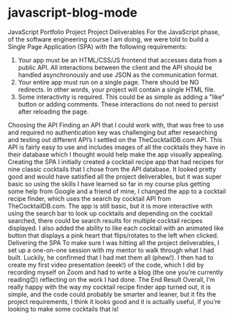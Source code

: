 # javascript-blog-mode
JavaScript Portfolio Project
Project Deliverables
For the JavaScript phase, of the software engineering course I am doing, we were told to build a Single Page Application (SPA) with the following requirements:
1.	Your app must be an HTML/CSS/JS frontend that accesses data from a public API. All interactions between the client and the API should be handled asynchronously and use JSON as the communication format.
2.	Your entire app must run on a single page. There should be NO redirects. In other words, your project will contain a single HTML file.
3.	Some interactivity is required. This could be as simple as adding a "like" button or adding comments. These interactions do not need to persist after reloading the page. 

Choosing the API
Finding an API that I could work with, that was free to use and required no authentication key was challenging but after researching and testing out different API’s I settled on the TheCocktailDB.com API. This API is fairly easy to use and includes images of all the cocktails they have in their database which I thought would help make the app visually appealing.
Creating the SPA
I initially created a cocktail recipe app that had recipes for nine classic cocktails that I chose from the API database. It looked pretty good and would have satisfied all the project deliverables, but it was super basic so using the skills I have learned so far in my course plus getting some help from Google and a friend of mine, I changed the app to a cocktail recipe finder, which uses the search by cocktail API from TheCocktailDB.com. The app is still basic, but it is more interactive with using the search bar to look up cocktails and depending on the cocktail searched, there could be search results for multiple cocktail recipes displayed. I also added the ability to like each cocktail with an animated like button that displays a pink heart that flips/rotates to the left when clicked.
Delivering the SPA
To make sure I was hitting all the project deliverables, I set up a one-on-one session with my mentor to walk through what I had built. Luckily, he confirmed that I had met them all (phew!). I then had to create my first video presentation (eeek!) of the code, which I did by recording myself on Zoom and had to write a blog (the one you’re currently reading😊) reflecting on the work I had done. 
The End Result
Overall, I’m really happy with the way my cocktail recipe finder app turned out, it is simple, and the code could probably be smarter and leaner, but it fits the project requirements, I think it looks good and it is actually useful, if you’re looking to make some cocktails that is! 
